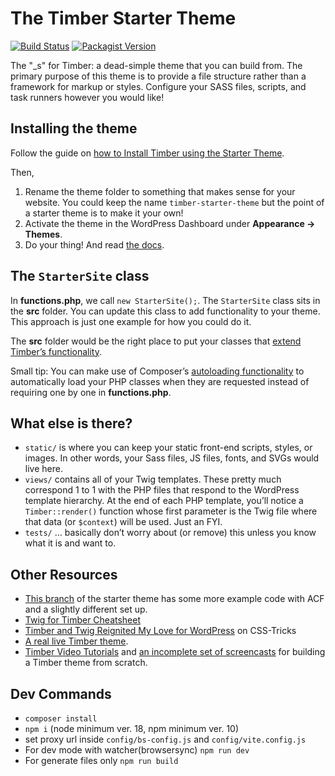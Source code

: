 # The Timber Starter Theme

[![Build Status](https://travis-ci.com/timber/starter-theme.svg?branch=master)](https://travis-ci.com/github/timber/starter-theme)
[![Packagist Version](https://img.shields.io/packagist/v/upstatement/timber-starter-theme?include_prereleases)](https://packagist.org/packages/upstatement/timber-starter-theme)

The "_s" for Timber: a dead-simple theme that you can build from. The primary purpose of this theme is to provide a file structure rather than a framework for markup or styles. Configure your SASS files, scripts, and task runners however you would like!

## Installing the theme

Follow the guide on [how to Install Timber using the Starter Theme](https://timber.github.io/docs/v2/installation/installation/#use-the-starter-theme).

Then,

1. Rename the theme folder to something that makes sense for your website. You could keep the name `timber-starter-theme` but the point of a starter theme is to make it your own!
2. Activate the theme in the WordPress Dashboard under **Appearance → Themes**.
3. Do your thing! And read [the docs](https://timber.github.io/docs/).

## The `StarterSite` class

In **functions.php**, we call `new StarterSite();`. The `StarterSite` class sits in the **src** folder. You can update this class to add functionality to your theme. This approach is just one example for how you could do it.

The **src** folder would be the right place to put your classes that [extend Timber’s functionality](https://timber.github.io/docs/v2/guides/extending-timber/).

Small tip: You can make use of Composer’s [autoloading functionality](https://getcomposer.org/doc/04-schema.md#psr-4) to automatically load your PHP classes when they are requested instead of requiring one by one in **functions.php**.

## What else is there?

- `static/` is where you can keep your static front-end scripts, styles, or images. In other words, your Sass files, JS files, fonts, and SVGs would live here.
- `views/` contains all of your Twig templates. These pretty much correspond 1 to 1 with the PHP files that respond to the WordPress template hierarchy. At the end of each PHP template, you’ll notice a `Timber::render()` function whose first parameter is the Twig file where that data (or `$context`) will be used. Just an FYI.
- `tests/` ... basically don’t worry about (or remove) this unless you know what it is and want to.

## Other Resources

* [This branch](https://github.com/laras126/timber-starter-theme/tree/tackle-box) of the starter theme has some more example code with ACF and a slightly different set up.
* [Twig for Timber Cheatsheet](http://notlaura.com/the-twig-for-timber-cheatsheet/)
* [Timber and Twig Reignited My Love for WordPress](https://css-tricks.com/timber-and-twig-reignited-my-love-for-wordpress/) on CSS-Tricks
* [A real live Timber theme](https://github.com/laras126/yuling-theme).
* [Timber Video Tutorials](http://timber.github.io/timber/#video-tutorials) and [an incomplete set of screencasts](https://www.youtube.com/playlist?list=PLuIlodXmVQ6pkqWyR6mtQ5gQZ6BrnuFx-) for building a Timber theme from scratch.

## Dev Commands
- `composer install`
- `npm i` (node minimum ver. 18, npm minimum ver. 10)
- set proxy url inside `config/bs-config.js` and `config/vite.config.js`
- For dev mode with watcher(browsersync)
`npm run dev`
- For generate files only
`npm run build`